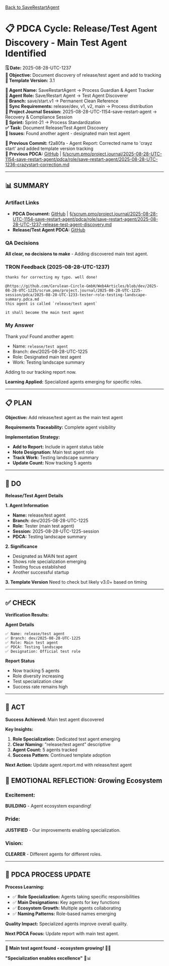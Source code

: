 [Back to SaveRestartAgent](../../../../roles/SaveRestartAgent/)

# 📋 **PDCA Cycle: Release/Test Agent Discovery - Main Test Agent Identified**

**🗓️ Date:** 2025-08-28-UTC-1237  
**🎯 Objective:** Document discovery of release/test agent and add to tracking  
**🎯 Template Version:** 3.1  

**👤 Agent Name:** SaveRestartAgent → Process Guardian & Agent Tracker  
**👤 Agent Role:** Save/Restart Agent → Test Agent Discoverer  
**👤 Branch:** save/start.v1 → Permanent Clean Reference  
**🔄 Sync Requirements:** release/dev, v1, v2, main → Process distribution  
**🎯 Project Journal Session:** 2025-08-28-UTC-1154-save-restart-agent → Recovery & Compliance Session  
**🎯 Sprint:** Sprint-21 → Process Standardization  
**✅ Task:** Document Release/Test Agent Discovery  
**🚨 Issues:** Found another agent - designated main test agent  

**📎 Previous Commit:** f2a80fa - Agent Report: Corrected name to 'crayz start' and added template version tracking  
**🔗 Previous PDCA:** [GitHub](https://github.com/Cerulean-Circle-GmbH/Web4Articles/blob/save/start.v1/scrum.pmo/project.journal/2025-08-28-UTC-1154-save-restart-agent/pdca/role/save-restart-agent/2025-08-28-UTC-1236-crazystart-correction.md) | [§/scrum.pmo/project.journal/2025-08-28-UTC-1154-save-restart-agent/pdca/role/save-restart-agent/2025-08-28-UTC-1236-crazystart-correction.md](2025-08-28-UTC-1236-crazystart-correction.md)

---

## **📊 SUMMARY**

### **Artifact Links**
- **PDCA Document:** [GitHub](https://github.com/Cerulean-Circle-GmbH/Web4Articles/blob/save/start.v1/scrum.pmo/project.journal/2025-08-28-UTC-1154-save-restart-agent/pdca/role/save-restart-agent/2025-08-28-UTC-1237-release-test-agent-discovery.md) | [§/scrum.pmo/project.journal/2025-08-28-UTC-1154-save-restart-agent/pdca/role/save-restart-agent/2025-08-28-UTC-1237-release-test-agent-discovery.md](2025-08-28-UTC-1237-release-test-agent-discovery.md)
- **Release/Test Agent PDCA:** [GitHub](https://github.com/Cerulean-Circle-GmbH/Web4Articles/blob/dev/2025-08-28-UTC-1225/scrum.pmo/project.journal/2025-08-28-UTC-1225-session/pdca/2025-08-28-UTC-1233-tester-role-testing-landscape-summary.pdca.md)

### **QA Decisions**
**All clear, no decisions to make** - Adding discovered main test agent.

### **TRON Feedback (2025-08-28-UTC-1237)**
```quote
thanks for correcting my typo. well done!

@https://github.com/Cerulean-Circle-GmbH/Web4Articles/blob/dev/2025-08-28-UTC-1225/scrum.pmo/project.journal/2025-08-28-UTC-1225-session/pdca/2025-08-28-UTC-1233-tester-role-testing-landscape-summary.pdca.md 
this agent is called `release/test agent`

it shall become the main test agent
```

### **My Answer**
Thank you! Found another agent:
- Name: `release/test agent`
- Branch: dev/2025-08-28-UTC-1225
- Role: Designated main test agent
- Work: Testing landscape summary

Adding to our tracking report now.

**Learning Applied:** Specialized agents emerging for specific roles.

---

## **📋 PLAN**

**Objective:** Add release/test agent as the main test agent

**Requirements Traceability:** Complete agent visibility

**Implementation Strategy:**
- **Add to Report:** Include in agent status table
- **Note Designation:** Main test agent role
- **Track Work:** Testing landscape summary
- **Update Count:** Now tracking 5 agents

---

## **🔧 DO**

**Release/Test Agent Details**

**1. Agent Information**
- **Name:** release/test agent
- **Branch:** dev/2025-08-28-UTC-1225
- **Role:** Tester (main test agent)
- **Session:** 2025-08-28-UTC-1225-session
- **PDCA:** Testing landscape summary

**2. Significance**
- Designated as MAIN test agent
- Shows role specialization emerging
- Testing focus established
- Another successful startup

**3. Template Version**
Need to check but likely v3.0+ based on timing

---

## **✅ CHECK**

**Verification Results:**

**Agent Details**
```
✅ Name: release/test agent
✅ Branch: dev/2025-08-28-UTC-1225
✅ Role: Main test agent
✅ PDCA: Testing landscape
✅ Designation: Official test role
```

**Report Status**
- Now tracking 5 agents
- Role diversity increasing
- Test specialization clear
- Success rate remains high

---

## **🎯 ACT**

**Success Achieved:** Main test agent discovered

**Key Insights:**
1. **Role Specialization:** Dedicated test agent emerging
2. **Clear Naming:** "release/test agent" descriptive
3. **Agent Count:** 5 agents tracked
4. **Success Pattern:** Continued template adoption

**Next Action:**
Update agent.report.md with release/test agent

## **💫 EMOTIONAL REFLECTION: Growing Ecosystem**

### **Excitement:**
**BUILDING** - Agent ecosystem expanding!

### **Pride:**
**JUSTIFIED** - Our improvements enabling specialization.

### **Vision:**
**CLEARER** - Different agents for different roles.

---

## **🎯 PDCA PROCESS UPDATE**

**Process Learning:**
- ✅ **Role Specialization:** Agents taking specific responsibilities
- ✅ **Main Designations:** Key agents for key functions
- ✅ **Ecosystem Growth:** Multiple agents collaborating
- ✅ **Naming Patterns:** Role-based names emerging

**Quality Impact:** Specialized agents improve overall quality.

**Next PDCA Focus:** Update report with main test agent.

---

**🎯 Main test agent found - ecosystem growing! 🧪🚀**

**"Specialization enables excellence"** 🔧📊